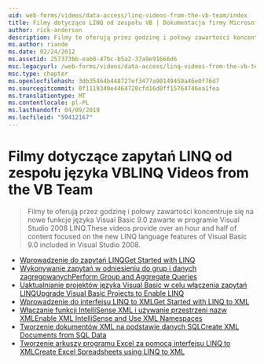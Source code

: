 ```yaml
---
uid: web-forms/videos/data-access/linq-videos-from-the-vb-team/index
title: Filmy dotyczące LINQ od zespołu VB | Dokumentacja firmy Microsoft
author: rick-anderson
description: Filmy te oferują przez godzinę i połowy zawartości koncentruje się na nowe funkcje języka Visual Basic 9.0 zawarte w programie Visual Studio 2008 LINQ.
ms.author: riande
ms.date: 02/24/2012
ms.assetid: 257373bb-eab0-47bc-b5a2-37a9e91666d6
msc.legacyurl: /web-forms/videos/data-access/linq-videos-from-the-vb-team
msc.type: chapter
ms.openlocfilehash: 3db35464b448727ef3477a90149459a46e0f76d7
ms.sourcegitcommit: 0f1119340e4464720cfd16d0ff15764746ea1fea
ms.translationtype: MT
ms.contentlocale: pl-PL
ms.lasthandoff: 04/09/2019
ms.locfileid: "59412167"
---
```

# <a name="linq-videos-from-the-vb-team"></a><span data-ttu-id="d94be-103">Filmy dotyczące zapytań LINQ od zespołu języka VB</span><span class="sxs-lookup"><span data-stu-id="d94be-103">LINQ Videos from the VB Team</span></span>

> <span data-ttu-id="d94be-104">Filmy te oferują przez godzinę i połowy zawartości koncentruje się na nowe funkcje języka Visual Basic 9.0 zawarte w programie Visual Studio 2008 LINQ.</span><span class="sxs-lookup"><span data-stu-id="d94be-104">These videos provide over an hour and half of content focused on the new LINQ language features of Visual Basic 9.0 included in Visual Studio 2008.</span></span>


- [<span data-ttu-id="d94be-105">Wprowadzenie do zapytań LINQ</span><span class="sxs-lookup"><span data-stu-id="d94be-105">Get Started with LINQ</span></span>](how-do-i-get-started-with-linq.md)
- [<span data-ttu-id="d94be-106">Wykonywanie zapytań w odniesieniu do grup i danych zagregowanych</span><span class="sxs-lookup"><span data-stu-id="d94be-106">Perform Group and Aggregate Queries</span></span>](how-do-i-perform-group-and-aggregate-queries.md)
- [<span data-ttu-id="d94be-107">Uaktualnianie projektów języka Visual Basic w celu włączenia zapytań LINQ</span><span class="sxs-lookup"><span data-stu-id="d94be-107">Upgrade Visual Basic Projects to Enable LINQ</span></span>](how-do-i-upgrade-visual-basic-projects-to-enable-linq.md)
- [<span data-ttu-id="d94be-108">Wprowadzenie do interfejsu LINQ to XML</span><span class="sxs-lookup"><span data-stu-id="d94be-108">Get Started with LINQ to XML</span></span>](how-do-i-get-started-with-linq-to-xml.md)
- [<span data-ttu-id="d94be-109">Włączanie funkcji IntelliSense XML i używanie przestrzeni nazw XML</span><span class="sxs-lookup"><span data-stu-id="d94be-109">Enable XML IntelliSense and Use XML Namespaces</span></span>](how-do-i-enable-xml-intellisense-and-use-xml-namespaces.md)
- [<span data-ttu-id="d94be-110">Tworzenie dokumentów XML na podstawie danych SQL</span><span class="sxs-lookup"><span data-stu-id="d94be-110">Create XML Documents from SQL Data</span></span>](how-do-i-create-xml-documents-from-sql-data.md)
- [<span data-ttu-id="d94be-111">Tworzenie arkuszy programu Excel za pomocą interfejsu LINQ to XML</span><span class="sxs-lookup"><span data-stu-id="d94be-111">Create Excel Spreadsheets using LINQ to XML</span></span>](how-do-i-create-excel-spreadsheets-using-linq-to-xml.md)
